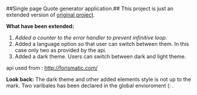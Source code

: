
##Single page Quote generator application.##
This project is just an extended version of [original project](https://github.com/zero-to-mastery/javascript20-projects).

**What have been extended:**
1) *Added a counter to the error handler to prevent infinitive loop.*
2) Added a language option so that user can switch between them. In this case only two as provided by the api.
3) Added a dark theme. Users can switch between dark and light theme.

api used from : http://forismatic.com/

**Look back:** 
            The dark theme and other added elements style is not up to the mark.
            Two varibales has been declared in the global envioroment (: .


